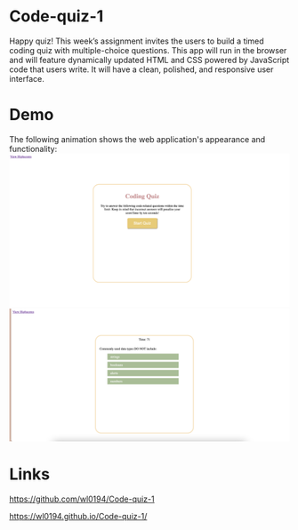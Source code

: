 # Code-quiz-1
Happy quiz!
This week’s assignment invites the users to build a timed coding quiz with multiple-choice questions. This app will run in the browser and will feature dynamically updated HTML and CSS powered by JavaScript code that users write. It will have a clean, polished, and responsive user interface.

# Demo

The following animation shows the web application's appearance and functionality:
![quiz-demo](./assets/Img/demo.png)
![quiz-demo](./assets/Img/demo2.png)

# Links

https://github.com/wl0194/Code-quiz-1

https://wl0194.github.io/Code-quiz-1/


